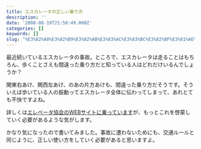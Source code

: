 ```yaml
---
title: エスカレータの正しい乗り方
description: ''
date: '2008-08-19T21:50:49.000Z'
categories: []
keywords: []
slug: "%E3%82%A8%E3%82%B9%E3%82%AB%E3%83%AC%E3%83%BC%E3%82%BF%E3%81%AE%E6%AD%A3%E3%81%97%E3%81%84%E4%B9%97%E3%82%8A%E6%96%B9"
---
```

最近続いているエスカレータの事故。ところで、エスカレータは走ることはもちろん、歩くことさえも間違った乗り方だと知っている人はどれだけいるんでしょうか？

関東右あけ、関西左あけ、のあの片方あけも、間違った乗り方だそうです。そういえば歩いている人の振動ってエスカレータ全体に伝わってしまって、あれとても不快ですよね。

詳しくは[エレベータ協会のWEBサイトに乗っています](http://www.n-elekyo.or.jp/comf/esc_use_01.html)が、もっとこれを啓蒙していく必要があるような気がします。

かなり気になったので書いてみました。事故に遭わないためにも、交通ルールと同じように、正しい使い方をしていく必要があると思いますよ。